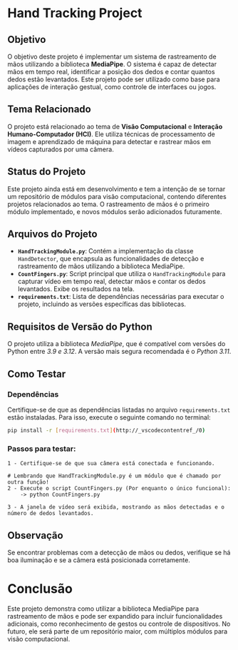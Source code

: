 # Hand Tracking Project

## Objetivo
O objetivo deste projeto é implementar um sistema de rastreamento de mãos utilizando a biblioteca **MediaPipe**. O sistema é capaz de detectar mãos em tempo real, identificar a posição dos dedos e contar quantos dedos estão levantados. Este projeto pode ser utilizado como base para aplicações de interação gestual, como controle de interfaces ou jogos.

## Tema Relacionado
O projeto está relacionado ao tema de **Visão Computacional** e **Interação Humano-Computador (HCI)**. Ele utiliza técnicas de processamento de imagem e aprendizado de máquina para detectar e rastrear mãos em vídeos capturados por uma câmera.

## Status do Projeto
Este projeto ainda está em desenvolvimento e tem a intenção de se tornar um repositório de módulos para visão computacional, contendo diferentes projetos relacionados ao tema. O rastreamento de mãos é o primeiro módulo implementado, e novos módulos serão adicionados futuramente.

## Arquivos do Projeto
- **`HandTrackingModule.py`**: Contém a implementação da classe `HandDetector`, que encapsula as funcionalidades de detecção e rastreamento de mãos utilizando a biblioteca MediaPipe.
- **`CountFingers.py`**: Script principal que utiliza o `HandTrackingModule` para capturar vídeo em tempo real, detectar mãos e contar os dedos levantados. Exibe os resultados na tela.
- **`requirements.txt`**: Lista de dependências necessárias para executar o projeto, incluindo as versões específicas das bibliotecas.

## Requisitos de Versão do Python

O projeto utiliza a biblioteca *MediaPipe*, que é compatível com versões do Python entre *3.9 e 3.12*. A versão mais segura recomendada é o *Python 3.11*.


## Como Testar
### Dependências
Certifique-se de que as dependências listadas no arquivo `requirements.txt` estão instaladas. Para isso, execute o seguinte comando no terminal:

```bash
pip install -r [requirements.txt](http://_vscodecontentref_/0)
```

### Passos para testar:
    1 - Certifique-se de que sua câmera está conectada e funcionando.

    # Lembrando que HandTrackingModule.py é um módulo que é chamado por outra função!
    2 - Execute o script CountFingers.py (Por enquanto o único funcional):
        -> python CountFingers.py
        
    3 - A janela de vídeo será exibida, mostrando as mãos detectadas e o número de dedos levantados.


## Observação 

Se encontrar problemas com a detecção de mãos ou dedos, verifique se há boa iluminação e se a câmera está posicionada corretamente.

# Conclusão
Este projeto demonstra como utilizar a biblioteca MediaPipe para rastreamento de mãos e pode ser expandido para incluir funcionalidades adicionais, como reconhecimento de gestos ou controle de dispositivos. No futuro, ele será parte de um repositório maior, com múltiplos módulos para visão computacional.

